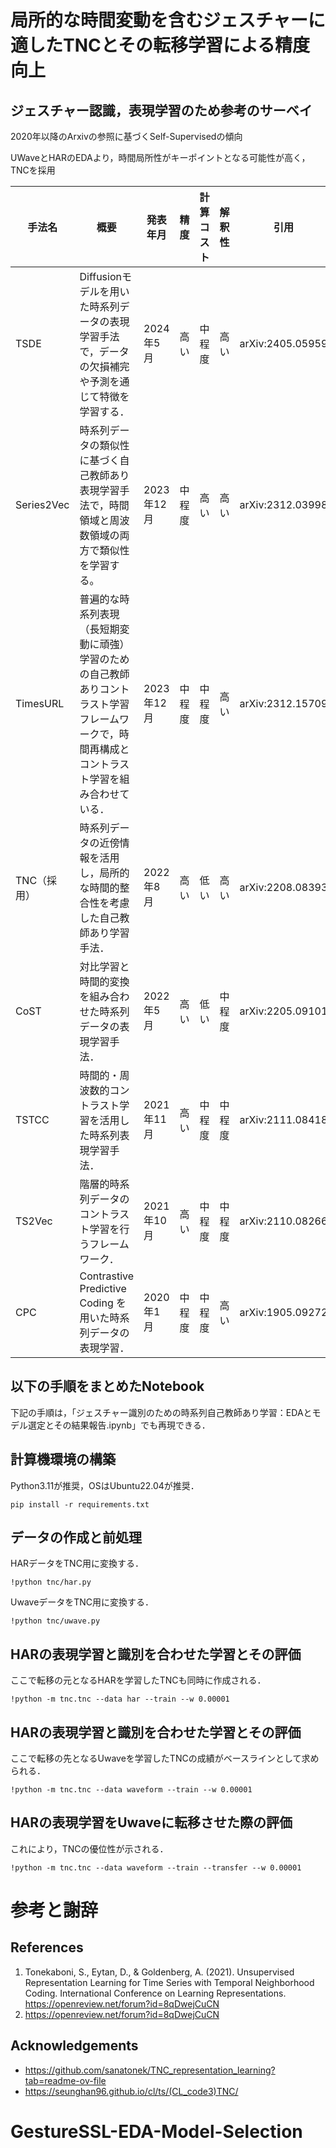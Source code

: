 # 局所的な時間変動を含むジェスチャーに適したTNCとその転移学習による精度向上

## ジェスチャー認識，表現学習のため参考のサーベイ

2020年以降のArxivの参照に基づくSelf-Supervisedの傾向

UWaveとHARのEDAより，時間局所性がキーポイントとなる可能性が高く，TNCを採用

| 手法名 | 概要 | 発表年月 | 精度 | 計算コスト | 解釈性 | 引用 |
|---|---|---|---|---|---|---|
| TSDE | Diffusionモデルを用いた時系列データの表現学習手法で，データの欠損補完や予測を通じて特徴を学習する． | 2024年5月 | 高い | 中程度 | 高い | arXiv:2405.05959 |
| Series2Vec | 時系列データの類似性に基づく自己教師あり表現学習手法で，時間領域と周波数領域の両方で類似性を学習する。 | 2023年12月 | 中程度 | 高い | 高い | arXiv:2312.03998 |
| TimesURL | 普遍的な時系列表現（長短期変動に頑強）学習のための自己教師ありコントラスト学習フレームワークで，時間再構成とコントラスト学習を組み合わせている． | 2023年12月 | 中程度 | 中程度 | 高い | arXiv:2312.15709 |
| TNC（採用） | 時系列データの近傍情報を活用し，局所的な時間的整合性を考慮した自己教師あり学習手法． | 2022年8月 | 高い | 低い | 高い | arXiv:2208.08393 |
| CoST | 対比学習と時間的変換を組み合わせた時系列データの表現学習手法． | 2022年5月 | 高い | 低い | 中程度 | arXiv:2205.09101 |
| TSTCC | 時間的・周波数的コントラスト学習を活用した時系列表現学習手法． | 2021年11月 | 高い | 中程度 | 中程度 | arXiv:2111.08418 |
| TS2Vec | 階層的時系列データのコントラスト学習を行うフレームワーク． | 2021年10月 | 高い | 中程度 | 中程度 | arXiv:2110.08266 |
| CPC | Contrastive Predictive Coding を用いた時系列データの表現学習． | 2020年1月 | 中程度 | 中程度 | 高い | arXiv:1905.09272 |

## 以下の手順をまとめたNotebook

下記の手順は，「ジェスチャー識別のための時系列自己教師あり学習：EDAとモデル選定とその結果報告.ipynb」でも再現できる．

## 計算機環境の構築

Python3.11が推奨，OSはUbuntu22.04が推奨．

```
pip install -r requirements.txt
```

## データの作成と前処理

HARデータをTNC用に変換する．

```
!python tnc/har.py
```

UwaveデータをTNC用に変換する．

```
!python tnc/uwave.py
```

## HARの表現学習と識別を合わせた学習とその評価

ここで転移の元となるHARを学習したTNCも同時に作成される．

```
!python -m tnc.tnc --data har --train --w 0.00001
```

## HARの表現学習と識別を合わせた学習とその評価

ここで転移の先となるUwaveを学習したTNCの成績がベースラインとして求められる．

```
!python -m tnc.tnc --data waveform --train --w 0.00001
```

## HARの表現学習をUwaveに転移させた際の評価

これにより，TNCの優位性が示される．

```
!python -m tnc.tnc --data waveform --train --transfer --w 0.00001
```

# 参考と謝辞

## References

1. Tonekaboni, S., Eytan, D., & Goldenberg, A. (2021). Unsupervised Representation Learning for Time Series with Temporal Neighborhood Coding. International Conference on Learning Representations. https://openreview.net/forum?id=8qDwejCuCN
2. https://openreview.net/forum?id=8qDwejCuCN

## Acknowledgements

- https://github.com/sanatonek/TNC_representation_learning?tab=readme-ov-file
- https://seunghan96.github.io/cl/ts/(CL_code3)TNC/



# GestureSSL-EDA-Model-Selection
